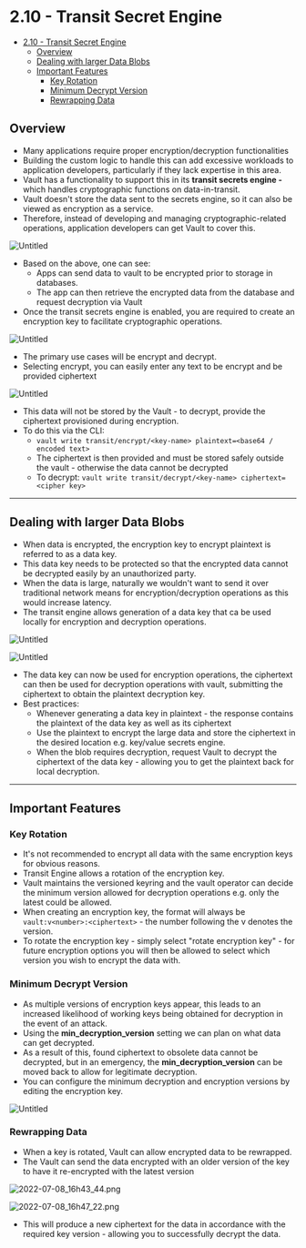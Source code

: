 # 2.10 - Transit Secret Engine

- [2.10 - Transit Secret Engine](#210---transit-secret-engine)
  - [Overview](#overview)
  - [Dealing with larger Data Blobs](#dealing-with-larger-data-blobs)
  - [Important Features](#important-features)
    - [Key Rotation](#key-rotation)
    - [Minimum Decrypt Version](#minimum-decrypt-version)
    - [Rewrapping Data](#rewrapping-data)

## Overview

- Many applications require proper encryption/decryption functionalities
- Building the custom logic to handle this can add excessive workloads to application developers, particularly if they lack expertise in this area.
- Vault has a functionality to support this in its **transit secrets engine -** which handles cryptographic functions on data-in-transit.
- Vault doesn't store the data sent to the secrets engine, so it can also be viewed as encryption as a service.
- Therefore, instead of developing and managing cryptographic-related operations, application developers can get Vault to cover this.

![Untitled](./img/transit-secrets-overview.png)

- Based on the above, one can see:
  - Apps can send data to vault to be encrypted prior to storage in databases.
  - The app can then retrieve the encrypted data from the database and request decryption via Vault
- Once the transit secrets engine is enabled, you are required to create an encryption key to facilitate cryptographic operations.

![Untitled](./img/transit-secret-encryption.png)

- The primary use cases will be encrypt and decrypt.
- Selecting encrypt, you can easily enter any text to be encrypt and be provided ciphertext

![Untitled](./img/transit-secret-encrypt-config.png)

- This data will not be stored by the Vault - to decrypt, provide the ciphertext provisioned during encryption.
- To do this via the CLI:
  - `vault write transit/encrypt/<key-name> plaintext=<base64 / encoded text>`
  - The ciphertext is then provided and must be stored safely outside the vault - otherwise the data cannot be decrypted
  - To decrypt: `vault write transit/decrypt/<key-name> ciphertext=<cipher key>`

---

## Dealing with larger Data Blobs

- When data is encrypted, the encryption key to encrypt plaintext is referred to as a data key.
- This data key needs to be protected so that the encrypted data cannot be decrypted easily by an unauthorized party.
- When the data is large, naturally we wouldn't want to send it over traditional network means for encryption/decryption operations as this would increase latency.
- The transit engine allows generation of a data key that ca be used locally for encryption and decryption operations.

![Untitled](./img/key-action-config.png)

![Untitled](./img/generated-key-example.png)

- The data key can now be used for encryption operations, the ciphertext can then be used for decryption operations with vault, submitting the ciphertext to obtain the plaintext decryption key.
- Best practices:
  - Whenever generating a data key in plaintext - the response contains the plaintext of the data key as well as its ciphertext
  - Use the plaintext to encrypt the large data and store the ciphertext in the desired location e.g. key/value secrets engine.
  - When the blob requires decryption, request Vault to decrypt the ciphertext of the data key - allowing you to get the plaintext back for local decryption.

---

## Important Features

### Key Rotation

- It's not recommended to encrypt all data with the same encryption keys for obvious reasons.
- Transit Engine allows a rotation of the encryption key.
- Vault maintains the versioned keyring and the vault operator can decide the minimum version allowed for decryption operations e.g. only the latest could be allowed.
- When creating an encryption key, the format will always be `vault:v<number>:<ciphertext>` - the number following the v denotes the version.
- To rotate the encryption key - simply select "rotate encryption key" - for future encryption options you will then be allowed to select which version you wish to encrypt the data with.

### Minimum Decrypt Version

- As multiple versions of encryption keys appear, this leads to an increased likelihood of working keys being obtained for decryption in the event of an attack.
- Using the **min_decryption_version** setting we can plan on what data can get decrypted.
- As a result of this, found ciphertext to obsolete data cannot be decrypted, but in an emergency, the **min_decryption_version** can be moved back to allow for legitimate decryption.
- You can configure the minimum decryption and encryption versions by editing the encryption key.

![Untitled](./img/minimum-decryption-version-config.png)

### Rewrapping Data

- When a key is rotated, Vault can allow encrypted data to be rewrapped.
- The Vault can send the data encrypted with an older version of the key to have it re-encrypted with the latest version

![2022-07-08_16h43_44.png](./img/rewrap-config.png)

![2022-07-08_16h47_22.png](./img/rewrapped-ciphertext.png)

- This will produce a new ciphertext for the data in accordance with the required key version - allowing you to successfully decrypt the data.
